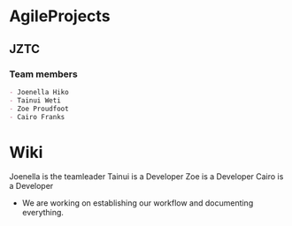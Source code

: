 # AgileProjects
## JZTC
### Team members
~~~md
- Joenella Hiko
- Tainui Weti
- Zoe Proudfoot
- Cairo Franks
~~~
# Wiki
Joenella is the teamleader
Tainui is a Developer
Zoe is a Developer
Cairo is a Developer
- We are working on establishing our workflow and documenting everything.
